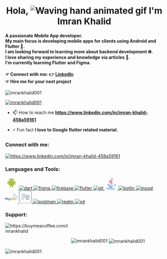 <h1 align="center"> Hola, <img src="https://raw.githubusercontent.com/nixin72/nixin72/master/wave.gif" 
         alt="Waving hand animated gif"
         height="45"
         width="45" /> I'm Imran Khalid</h1>

<h4 align="start">
  A passionate Mobile App developer.<br>
  My main focus is developing mobile apps for clients using Android and Flutter 💙.<br>
  I am looking forward to learning more about backend development 🌐.<br>
  I love sharing my experience and knowledge via articles 📝.<br>
  I’m currently learning Flutter and Figma.
</h4>

<h4 align="start">
  ☞ Connect with me: 👉 <a href="https://www.linkedin.com/in/ariba1039/" target="_blank"><b>LinkedIn</b></a><br>
  ☞ Hire me for your next project
</h4>



<p align="left"> <img src="https://komarev.com/ghpvc/?username=imrankhalid001&label=Profile%20views&color=0e75b6&style=flat" alt="imrankhalid001" /> </p>

<p align="left"> <a href="https://github.com/ryo-ma/github-profile-trophy"><img src="https://github-profile-trophy.vercel.app/?username=imrankhalid001" alt="imrankhalid001" /></a> </p>

- 📫 How to reach me **https://www.linkedin.com/in/imran-khalid-458a59161**

- ⚡ Fun fact **I love to Google flutter related material.**

<h3 align="left">Connect with me:</h3>
<p align="left">
<a href="https://linkedin.com/in/https://www.linkedin.com/in/imran-khalid-458a59161" target="blank"><img align="center" src="https://raw.githubusercontent.com/rahuldkjain/github-profile-readme-generator/master/src/images/icons/Social/linked-in-alt.svg" alt="https://www.linkedin.com/in/imran-khalid-458a59161" height="30" width="40" /></a>
</p>

<h3 align="left">Languages and Tools:</h3>
<p align="left"> <a href="https://developer.android.com" target="_blank" rel="noreferrer"> <img src="https://raw.githubusercontent.com/devicons/devicon/master/icons/android/android-original-wordmark.svg" alt="android" width="40" height="40"/> </a> <a href="https://dart.dev" target="_blank" rel="noreferrer"> <img src="https://www.vectorlogo.zone/logos/dartlang/dartlang-icon.svg" alt="dart" width="40" height="40"/> </a> <a href="https://www.figma.com/" target="_blank" rel="noreferrer"> <img src="https://www.vectorlogo.zone/logos/figma/figma-icon.svg" alt="figma" width="40" height="40"/> </a> <a href="https://firebase.google.com/" target="_blank" rel="noreferrer"> <img src="https://www.vectorlogo.zone/logos/firebase/firebase-icon.svg" alt="firebase" width="40" height="40"/> </a> <a href="https://flutter.dev" target="_blank" rel="noreferrer"> <img src="https://www.vectorlogo.zone/logos/flutterio/flutterio-icon.svg" alt="flutter" width="40" height="40"/> </a> <a href="https://git-scm.com/" target="_blank" rel="noreferrer"> <img src="https://www.vectorlogo.zone/logos/git-scm/git-scm-icon.svg" alt="git" width="40" height="40"/> </a> <a href="https://www.java.com" target="_blank" rel="noreferrer"> <img src="https://raw.githubusercontent.com/devicons/devicon/master/icons/java/java-original.svg" alt="java" width="40" height="40"/> </a> <a href="https://kotlinlang.org" target="_blank" rel="noreferrer"> <img src="https://www.vectorlogo.zone/logos/kotlinlang/kotlinlang-icon.svg" alt="kotlin" width="40" height="40"/> </a> <a href="https://www.microsoft.com/en-us/sql-server" target="_blank" rel="noreferrer"> <img src="https://www.svgrepo.com/show/303229/microsoft-sql-server-logo.svg" alt="mssql" width="40" height="40"/> </a> <a href="https://www.mysql.com/" target="_blank" rel="noreferrer"> <img src="https://raw.githubusercontent.com/devicons/devicon/master/icons/mysql/mysql-original-wordmark.svg" alt="mysql" width="40" height="40"/> </a> <a href="https://www.photoshop.com/en" target="_blank" rel="noreferrer"> <img src="https://raw.githubusercontent.com/devicons/devicon/master/icons/photoshop/photoshop-line.svg" alt="photoshop" width="40" height="40"/> </a> <a href="https://postman.com" target="_blank" rel="noreferrer"> <img src="https://www.vectorlogo.zone/logos/getpostman/getpostman-icon.svg" alt="postman" width="40" height="40"/> </a> <a href="https://realm.io/" target="_blank" rel="noreferrer"> <img src="https://raw.githubusercontent.com/bestofjs/bestofjs-webui/8665e8c267a0215f3159df28b33c365198101df5/public/logos/realm.svg" alt="realm" width="40" height="40"/> </a> <a href="https://www.adobe.com/products/xd.html" target="_blank" rel="noreferrer"> <img src="https://cdn.worldvectorlogo.com/logos/adobe-xd.svg" alt="xd" width="40" height="40"/> </a> </p>

<h3 align="left">Support:</h3>
<p><a href="https://www.buymeacoffee.com/https://buymeacoffee.com/imrankhalid"> <img align="left" src="https://cdn.buymeacoffee.com/buttons/v2/default-yellow.png" height="50" width="210" alt="https://buymeacoffee.com/imrankhalid" /></a></p><br><br>

<p><img align="left" src="https://github-readme-stats.vercel.app/api/top-langs?username=imrankhalid001&show_icons=true&locale=en&layout=compact" alt="imrankhalid001" /></p>

<p>&nbsp;<img align="center" src="https://github-readme-stats.vercel.app/api?username=imrankhalid001&show_icons=true&locale=en" alt="imrankhalid001" /></p>

<p><img align="center" src="https://github-readme-streak-stats.herokuapp.com/?user=imrankhalid001&theme=dark" alt="imrankhalid001" /></p>
